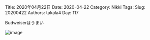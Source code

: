 ﻿Title: 2020年04月22日
Date: 2020-04-22
Category: Nikki
Tags: 
Slug: 20200422
Authors: takala4
Day: 117



Budweiserはうまい


![image](https://i.imgur.com/wKG6g1S.jpg)


